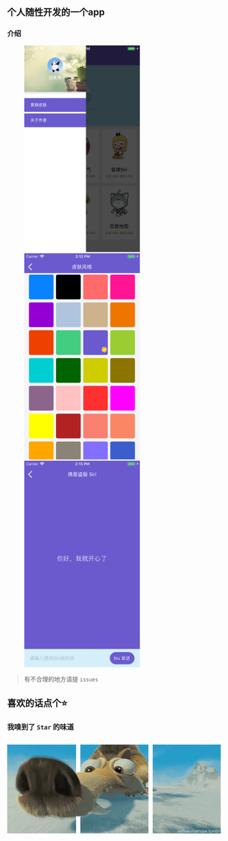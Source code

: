 
## 个人随性开发的一个app

### 介绍

<figure class="third">
    <img src="https://github.com/gitSirzh/Nostalgia/blob/master/z_view/img/introduce/userCore.png" width="270">
    <img src="https://github.com/gitSirzh/Nostalgia/blob/master/z_view/img/introduce/colorStyle.png" width="270">
    <img src="https://github.com/gitSirzh/Nostalgia/blob/master/z_view/img/introduce/ai.png" width="270">
</figure>


> 有不合理的地方请提 `issues`


## 喜欢的话点个⭐️
### 我嗅到了 `Star` 的味道
## ![](https://github.com/gitSirzh/Nostalgia/blob/master/z_view/img/introduce/%E5%86%B0%E6%B2%B3%E4%B8%96%E7%BA%AA-%E6%9D%BE%E9%BC%A0.gif)
